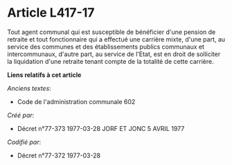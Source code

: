 # Article L417-17

Tout agent communal qui est susceptible de bénéficier d'une pension de retraite et tout fonctionnaire qui a effectué une
carrière mixte, d'une part, au service des communes et des établissements publics communaux et intercommunaux, d'autre part,
au service de l'Etat, est en droit de solliciter la liquidation d'une retraite tenant compte de la totalité de cette
carrière.

**Liens relatifs à cet article**

_Anciens textes_:

  - Code de l'administration communale 602

_Créé par_:

  - Décret n°77-373 1977-03-28 JORF ET JONC 5 AVRIL 1977

_Codifié par_:

  - Décret n°77-372 1977-03-28
